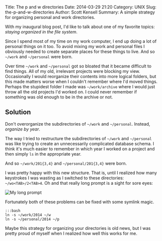 Title: The p and w directories 
Date: 2014-03-29 21:20
Category: UNIX
Slug: the-p-and-w-directories
Author: Scott Kensell
Summary: A simple strategy for organizing personal and work directories.

With my inaugural blog post, I'd like to talk about one of my favorite topics:
*staying organized in the file system*.

Since I spend most of my time on my work computer, I end up doing a lot of 
personal things on it too. To avoid mixing my work and personal files I 
obviously needed to create separate places for these things to live. 
And so `~/work` and `~/personal` were born.

Over time `~/work` and `~/personal` got so bloated that it became difficult to
find things. All of my old, irrelevant projects were blocking my view.
Occasionally I would reorganize their contents into more logical
folders, but this made matters worse when I couldn't remember where I'd moved
things.
Perhaps the stupidest folder I made was `~/work/archive` where I would just throw all the old projects I'd worked on. I could never remember if something was old enough to be in the archive or not.

Solution
--------
Don't overorganize the subdirectories of `~/work` and `~/personal`.
Instead, *organize by year*.

The way I tried to restructure the subdirectories of `~/work` and `~/personal` was like trying to create an unnecessarily complicated database schema.
I think it's much easier to remember in which year I worked on a project and then simply `ls` in the appropriate year.

And so `~/work/201{3,4}` and `~/personal/201{3,4}` were born.

I was pretty happy with this new structure. That is, until I realized how many keystrokes I was wasting as I switched to these directories: `~/wo<TAB>/2<TAB>4`.
Oh and that really long prompt is a sight for sore eyes:

![My long prompt]({filename}/images/long_prompt.png)

Fortunately both of these problems can be fixed with some symlink magic.

    :::bash
    ln -s ~/work/2014 ~/w
    ln -s ~/personal/2014 ~/p

Maybe this strategy for organizing your directories is old news, but I was pretty proud of myself when I realized how well this works for me.
